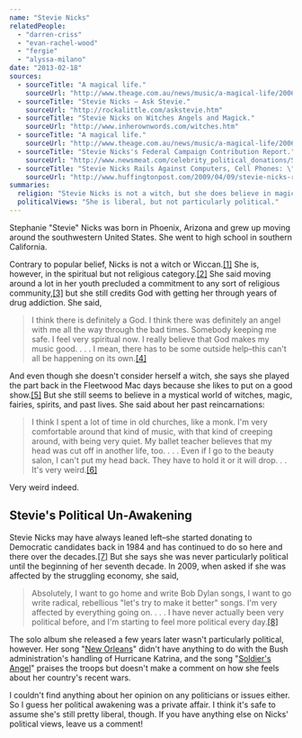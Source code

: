 ```yaml
---
name: "Stevie Nicks"
relatedPeople:
  - "darren-criss"
  - "evan-rachel-wood"
  - "fergie"
  - "alyssa-milano"
date: "2013-02-18"
sources:
  - sourceTitle: "A magical life."
    sourceUrl: "http://www.theage.com.au/news/music/a-magical-life/2006/02/09/1139465789637.html"
  - sourceTitle: "Stevie Nicks – Ask Stevie."
    sourceUrl: "http://rockalittle.com/askstevie.htm"
  - sourceTitle: "Stevie Nicks on Witches Angels and Magick."
    sourceUrl: "http://www.inherownwords.com/witches.htm"
  - sourceTitle: "A magical life."
    sourceUrl: "http://www.theage.com.au/news/music/a-magical-life/2006/02/09/1139465789637.html?page=fullpage#contentSwap2"
  - sourceTitle: "Stevie Nicks's Federal Campaign Contribution Report."
    sourceUrl: "http://www.newsmeat.com/celebrity_political_donations/Stevie_Nicks.php"
  - sourceTitle: "Stevie Nicks Rails Against Computers, Cell Phones: \"They've Ruined Our Children.\""
    sourceUrl: "http://www.huffingtonpost.com/2009/04/09/stevie-nicks-rails-agains_n_185077.html"
summaries:
  religion: "Stevie Nicks is not a witch, but she does believe in magic and fairies and past lives."
  politicalViews: "She is liberal, but not particularly political."
---
```


Stephanie "Stevie" Nicks was born in Phoenix, Arizona and grew up moving around the southwestern United States. She went to high school in southern California.

Contrary to popular belief, Nicks is not a witch or Wiccan.<a class="source-citation" href="#http%3A%2F%2Fwww.theage.com.au%2Fnews%2Fmusic%2Fa-magical-life%2F2006%2F02%2F09%2F1139465789637.html" title="A magical life.">[1]</a> She is, however, in the spiritual but not religious category.<a class="source-citation" href="#http%3A%2F%2Frockalittle.com%2Faskstevie.htm" title="Stevie Nicks – Ask Stevie.">[2]</a> She said moving around a lot in her youth precluded a commitment to any sort of religious community,<a class="source-citation" href="#http%3A%2F%2Fwww.inherownwords.com%2Fwitches.htm" title="Stevie Nicks on Witches Angles and Magick.">[3]</a> but she still credits God with getting her through years of drug addiction. She said,

>I think there is definitely a God. I think there was definitely an angel with me all the way through the bad times. Somebody keeping me safe. I feel very spiritual now. I really believe that God makes my music good. . . . I mean, there has to be some outside help–this can't all be happening on its own.<a class="source-citation" href="#http%3A%2F%2Fwww.inherownwords.com%2Fwitches.htm" title="Stevie Nicks on Witches Angels and Magick.">[4]</a>

And even though she doesn't consider herself a witch, she says she played the part back in the Fleetwood Mac days because she likes to put on a good show.<a class="source-citation" href="#http%3A%2F%2Fwww.theage.com.au%2Fnews%2Fmusic%2Fa-magical-life%2F2006%2F02%2F09%2F1139465789637.html%3Fpage%3Dfullpage%23contentSwap2" title="A magical life.">[5]</a> But she still seems to believe in a mystical world of witches, magic, fairies, spirits, and past lives. She said about her past reincarnations:

>I think I spent a lot of time in old churches, like a monk. I'm very comfortable around that kind of music, with that kind of creeping around, with being very quiet. My ballet teacher believes that my head was cut off in another life, too. . . . Even if I go to the beauty salon, I can't put my head back. They have to hold it or it will drop. . . It's very weird.<a class="source-citation" href="#http%3A%2F%2Fwww.inherownwords.com%2Fwitches.htm" title="Stevie Nicks on Witches Angels and Magick.">[6]</a>

Very weird indeed.


## Stevie's Political Un-Awakening

Stevie Nicks may have always leaned left–she started donating to Democratic candidates back in 1984 and has continued to do so here and there over the decades.<a class="source-citation" href="#http%3A%2F%2Fwww.newsmeat.com%2Fcelebrity_political_donations%2FStevie_Nicks.php" title="Stevie Nicks&apos;s Federal Campaign Contribution Report.">[7]</a> But she says she was never particularly political until the beginning of her seventh decade. In 2009, when asked if she was affected by the struggling economy, she said,

>Absolutely, I want to go home and write Bob Dylan songs, I want to go write radical, rebellious "let's try to make it better" songs. I'm very affected by everything going on. . . . I have never actually been very political before, and I'm starting to feel more political every day.<a class="source-citation" href="#http%3A%2F%2Fwww.huffingtonpost.com%2F2009%2F04%2F09%2Fstevie-nicks-rails-agains_n_185077.html" title="Stevie Nicks Rails Against Computers, Cell Phones: &quot;They&apos;ve Ruined Our Children.&quot;">[8]</a>

The solo album she released a few years later wasn't particularly political, however. Her song "[New Orleans](http://www.azlyrics.com/lyrics/stevienicks/neworleans.html)" didn't have anything to do with the Bush administration's handling of Hurricane Katrina, and the song "[Soldier's Angel](http://www.azlyrics.com/lyrics/stevienicks/soldiersangel.html)" praises the troops but doesn't make a comment on how she feels about her country's recent wars.

I couldn't find anything about her opinion on any politicians or issues either. So I guess her political awakening was a private affair. I think it's safe to assume she's still pretty liberal, though. If you have anything else on Nicks' political views, leave us a comment!